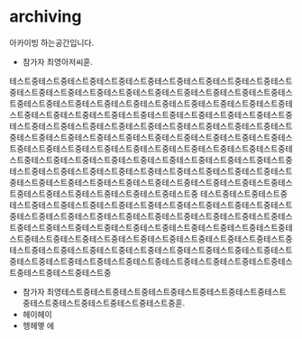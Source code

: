 # archiving
아카이빙 하는공간입니다.



- 참가자 최영아저씨훈.

테스트중테스트중테스트중테스트중테스트중테스트중테스트중테스트중테스트중테스트중테스트중테스트중테스트중테스트중테스트중테스트중테스트중테스트중테스트중테스트중테스트중테스트중테스트중테스트중테스트중테스트중테스트중테스트중테스트중테스트중테스트중테스트중테스트중테스트중테스트중테스트중테스트중테스트중테스트중테스트중테스트중테스트중테스트중테스트중테스트중테스트중테스트중테스트중테스트중테스트중테스트중테스트중테스트중테스트중테스트중테스트중테스트중테스트중테스트중테스트중테스트중테스트중테스트중테스트중테스트중테스트중테스트중테스트중테스트중테스트중테스트중테스트중테스트중테스트중테스트중테스트중테스트중테스트중테스트중테스트중테스트중테스트중테스트중테스트중테스트중테스트중테스트중테스트중테스트중테스트중테스트중테스트중테스트중테스트중테스트중테스트중테스트중테스트중테스트중테스트중테스트중테스트중테스트중테스트중
테스트중테스트중테스트중테스트중테스트중테스트중테스트중테스트중테스트중테스트중테스트중테스트중테스트중테스트중테스트중테스트중테스트중테스트중테스트중테스트중테스트중테스트중테스트중테스트중테스트중테스트중테스트중테스트중테스트중테스트중테스트중테스트중테스트중테스트중테스트중테스트중테스트중테스트중테스트중테스트중테스트중테스트중테스트중테스트중테스트중테스트중테스트중테스트중테스트중테스트중테스트중테스트중테스트중테스트중테스트중테스트중테스트중테스트중테스트중테스트중테스트중테스트중테스트중테스트중테스트중
- 참가자 최영테스트중테스트중테스트중테스트중테스트중테스트중테스트중테스트중테스트중테스트중테스트중테스트중테스트중훈.
- 헤이헤이
- 헹헤엫 에